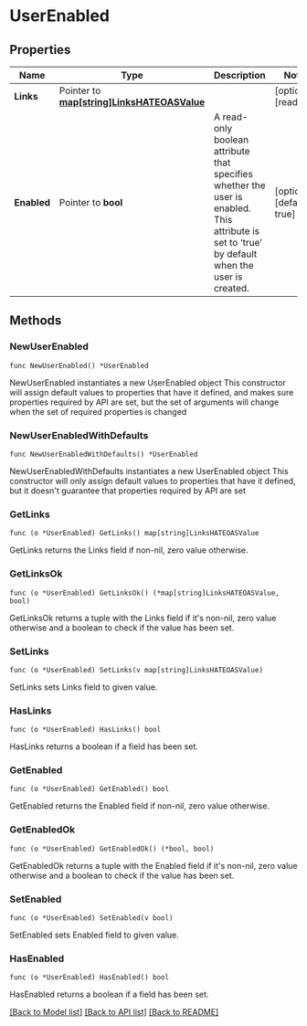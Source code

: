 # UserEnabled

## Properties

Name | Type | Description | Notes
------------ | ------------- | ------------- | -------------
**Links** | Pointer to [**map[string]LinksHATEOASValue**](LinksHATEOASValue.md) |  | [optional] [readonly] 
**Enabled** | Pointer to **bool** | A read-only boolean attribute that specifies whether the user is enabled. This attribute is set to ‘true’ by default when the user is created. | [optional] [default to true]

## Methods

### NewUserEnabled

`func NewUserEnabled() *UserEnabled`

NewUserEnabled instantiates a new UserEnabled object
This constructor will assign default values to properties that have it defined,
and makes sure properties required by API are set, but the set of arguments
will change when the set of required properties is changed

### NewUserEnabledWithDefaults

`func NewUserEnabledWithDefaults() *UserEnabled`

NewUserEnabledWithDefaults instantiates a new UserEnabled object
This constructor will only assign default values to properties that have it defined,
but it doesn't guarantee that properties required by API are set

### GetLinks

`func (o *UserEnabled) GetLinks() map[string]LinksHATEOASValue`

GetLinks returns the Links field if non-nil, zero value otherwise.

### GetLinksOk

`func (o *UserEnabled) GetLinksOk() (*map[string]LinksHATEOASValue, bool)`

GetLinksOk returns a tuple with the Links field if it's non-nil, zero value otherwise
and a boolean to check if the value has been set.

### SetLinks

`func (o *UserEnabled) SetLinks(v map[string]LinksHATEOASValue)`

SetLinks sets Links field to given value.

### HasLinks

`func (o *UserEnabled) HasLinks() bool`

HasLinks returns a boolean if a field has been set.

### GetEnabled

`func (o *UserEnabled) GetEnabled() bool`

GetEnabled returns the Enabled field if non-nil, zero value otherwise.

### GetEnabledOk

`func (o *UserEnabled) GetEnabledOk() (*bool, bool)`

GetEnabledOk returns a tuple with the Enabled field if it's non-nil, zero value otherwise
and a boolean to check if the value has been set.

### SetEnabled

`func (o *UserEnabled) SetEnabled(v bool)`

SetEnabled sets Enabled field to given value.

### HasEnabled

`func (o *UserEnabled) HasEnabled() bool`

HasEnabled returns a boolean if a field has been set.


[[Back to Model list]](../README.md#documentation-for-models) [[Back to API list]](../README.md#documentation-for-api-endpoints) [[Back to README]](../README.md)


